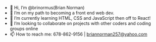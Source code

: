 - 👋 Hi, I’m @brinormus(Brian Norman)
- 👀 I’m on my path to becoming a front end web dev.
- 🌱 I’m currently learning HTML, CSS and JavaScript then off to React!
- 💞️ I’m looking to collaborate on projects with other coders and coding groups online
- 📫 How to reach me: 678-862-9156 | briannorman257@yahoo.com

<!---
brinormus/brinormus is a ✨ special ✨ repository because its `README.md` (this file) appears on your GitHub profile.
You can click the Preview link to take a look at your changes.
--->
